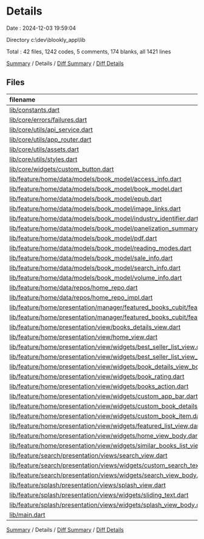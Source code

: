 # Details

Date : 2024-12-03 19:59:04

Directory c:\\dev\\blookly_app\\lib

Total : 42 files,  1242 codes, 5 comments, 174 blanks, all 1421 lines

[Summary](results.md) / Details / [Diff Summary](diff.md) / [Diff Details](diff-details.md)

## Files
| filename | language | code | comment | blank | total |
| :--- | :--- | ---: | ---: | ---: | ---: |
| [lib/constants.dart](/lib/constants.dart) | Dart | 4 | 0 | 2 | 6 |
| [lib/core/errors/failures.dart](/lib/core/errors/failures.dart) | Dart | 47 | 0 | 7 | 54 |
| [lib/core/utils/api_service.dart](/lib/core/utils/api_service.dart) | Dart | 10 | 0 | 3 | 13 |
| [lib/core/utils/app_router.dart](/lib/core/utils/app_router.dart) | Dart | 30 | 0 | 2 | 32 |
| [lib/core/utils/assets.dart](/lib/core/utils/assets.dart) | Dart | 4 | 0 | 1 | 5 |
| [lib/core/utils/styles.dart](/lib/core/utils/styles.dart) | Dart | 25 | 0 | 2 | 27 |
| [lib/core/widgets/custom_button.dart](/lib/core/widgets/custom_button.dart) | Dart | 38 | 0 | 2 | 40 |
| [lib/feature/home/data/models/book_model/access_info.dart](/lib/feature/home/data/models/book_model/access_info.dart) | Dart | 70 | 0 | 7 | 77 |
| [lib/feature/home/data/models/book_model/book_model.dart](/lib/feature/home/data/models/book_model/book_model.dart) | Dart | 66 | 0 | 7 | 73 |
| [lib/feature/home/data/models/book_model/epub.dart](/lib/feature/home/data/models/book_model/epub.dart) | Dart | 13 | 0 | 6 | 19 |
| [lib/feature/home/data/models/book_model/image_links.dart](/lib/feature/home/data/models/book_model/image_links.dart) | Dart | 16 | 0 | 6 | 22 |
| [lib/feature/home/data/models/book_model/industry_identifier.dart](/lib/feature/home/data/models/book_model/industry_identifier.dart) | Dart | 18 | 0 | 6 | 24 |
| [lib/feature/home/data/models/book_model/panelization_summary.dart](/lib/feature/home/data/models/book_model/panelization_summary.dart) | Dart | 21 | 0 | 6 | 27 |
| [lib/feature/home/data/models/book_model/pdf.dart](/lib/feature/home/data/models/book_model/pdf.dart) | Dart | 16 | 0 | 6 | 22 |
| [lib/feature/home/data/models/book_model/reading_modes.dart](/lib/feature/home/data/models/book_model/reading_modes.dart) | Dart | 16 | 0 | 6 | 22 |
| [lib/feature/home/data/models/book_model/sale_info.dart](/lib/feature/home/data/models/book_model/sale_info.dart) | Dart | 19 | 0 | 6 | 25 |
| [lib/feature/home/data/models/book_model/search_info.dart](/lib/feature/home/data/models/book_model/search_info.dart) | Dart | 13 | 0 | 6 | 19 |
| [lib/feature/home/data/models/book_model/volume_info.dart](/lib/feature/home/data/models/book_model/volume_info.dart) | Dart | 129 | 0 | 7 | 136 |
| [lib/feature/home/data/repos/home_repo.dart](/lib/feature/home/data/repos/home_repo.dart) | Dart | 7 | 0 | 2 | 9 |
| [lib/feature/home/data/repos/home_repo_impl.dart](/lib/feature/home/data/repos/home_repo_impl.dart) | Dart | 45 | 0 | 6 | 51 |
| [lib/feature/home/presentation/manager/featured_books_cubit/featured_books_cubit.dart](/lib/feature/home/presentation/manager/featured_books_cubit/featured_books_cubit.dart) | Dart | 6 | 0 | 3 | 9 |
| [lib/feature/home/presentation/manager/featured_books_cubit/featured_books_state.dart](/lib/feature/home/presentation/manager/featured_books_cubit/featured_books_state.dart) | Dart | 7 | 0 | 4 | 11 |
| [lib/feature/home/presentation/view/books_details_view.dart](/lib/feature/home/presentation/view/books_details_view.dart) | Dart | 11 | 0 | 3 | 14 |
| [lib/feature/home/presentation/view/home_view.dart](/lib/feature/home/presentation/view/home_view.dart) | Dart | 11 | 0 | 3 | 14 |
| [lib/feature/home/presentation/view/widgets/best_seller_list_view.dart](/lib/feature/home/presentation/view/widgets/best_seller_list_view.dart) | Dart | 20 | 0 | 3 | 23 |
| [lib/feature/home/presentation/view/widgets/best_seller_list_view_item.dart](/lib/feature/home/presentation/view/widgets/best_seller_list_view_item.dart) | Dart | 80 | 0 | 3 | 83 |
| [lib/feature/home/presentation/view/widgets/book_details_view_body.dart](/lib/feature/home/presentation/view/widgets/book_details_view_body.dart) | Dart | 68 | 0 | 3 | 71 |
| [lib/feature/home/presentation/view/widgets/book_rating.dart](/lib/feature/home/presentation/view/widgets/book_rating.dart) | Dart | 37 | 0 | 2 | 39 |
| [lib/feature/home/presentation/view/widgets/books_action.dart](/lib/feature/home/presentation/view/widgets/books_action.dart) | Dart | 36 | 0 | 3 | 39 |
| [lib/feature/home/presentation/view/widgets/custom_app_bar.dart](/lib/feature/home/presentation/view/widgets/custom_app_bar.dart) | Dart | 32 | 0 | 3 | 35 |
| [lib/feature/home/presentation/view/widgets/custom_book_details_app_bar.dart](/lib/feature/home/presentation/view/widgets/custom_book_details_app_bar.dart) | Dart | 20 | 0 | 3 | 23 |
| [lib/feature/home/presentation/view/widgets/custom_book_item.dart](/lib/feature/home/presentation/view/widgets/custom_book_item.dart) | Dart | 19 | 0 | 3 | 22 |
| [lib/feature/home/presentation/view/widgets/featured_list_view.dart](/lib/feature/home/presentation/view/widgets/featured_list_view.dart) | Dart | 19 | 0 | 3 | 22 |
| [lib/feature/home/presentation/view/widgets/home_view_body.dart](/lib/feature/home/presentation/view/widgets/home_view_body.dart) | Dart | 46 | 0 | 3 | 49 |
| [lib/feature/home/presentation/view/widgets/similar_books_list_view.dart](/lib/feature/home/presentation/view/widgets/similar_books_list_view.dart) | Dart | 19 | 0 | 3 | 22 |
| [lib/feature/search/presentation/views/search_view.dart](/lib/feature/search/presentation/views/search_view.dart) | Dart | 11 | 0 | 3 | 14 |
| [lib/feature/search/presentation/views/widgets/custom_search_text_field.dart](/lib/feature/search/presentation/views/widgets/custom_search_text_field.dart) | Dart | 28 | 0 | 4 | 32 |
| [lib/feature/search/presentation/views/widgets/search_view_body.dart](/lib/feature/search/presentation/views/widgets/search_view_body.dart) | Dart | 57 | 0 | 5 | 62 |
| [lib/feature/splash/presentation/views/splash_view.dart](/lib/feature/splash/presentation/views/splash_view.dart) | Dart | 11 | 0 | 3 | 14 |
| [lib/feature/splash/presentation/views/widgets/sliding_text.dart](/lib/feature/splash/presentation/views/widgets/sliding_text.dart) | Dart | 23 | 0 | 4 | 27 |
| [lib/feature/splash/presentation/views/widgets/splash_view_body.dart](/lib/feature/splash/presentation/views/widgets/splash_view_body.dart) | Dart | 53 | 5 | 10 | 68 |
| [lib/main.dart](/lib/main.dart) | Dart | 21 | 0 | 4 | 25 |

[Summary](results.md) / Details / [Diff Summary](diff.md) / [Diff Details](diff-details.md)